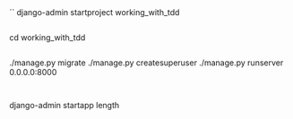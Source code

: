 

##

`` 
django-admin startproject working_with_tdd
```

```
cd  working_with_tdd
```

```
./manage.py migrate
./manage.py createsuperuser
./manage.py runserver 0.0.0.0:8000
```


```
django-admin startapp length
```
